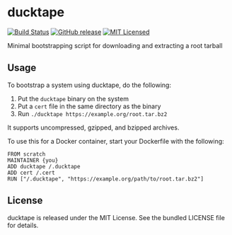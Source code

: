 ducktape
=======

[![Build Status](https://img.shields.io/travis/com/dock0/ducktape.svg)](https://travis-ci.com/dock0/ducktape)
[![GitHub release](https://img.shields.io/github/release/dock0/ducktape.svg)](https://github.com/dock0/ducktape/releases)
[![MIT Licensed](http://img.shields.io/badge/license-MIT-green.svg)](https://tldrlegal.com/license/mit-license)

Minimal bootstrapping script for downloading and extracting a root tarball

## Usage

To bootstrap a system using ducktape, do the following:

1. Put the `ducktape` binary on the system
2. Put a `cert` file in the same directory as the binary
3. Run `./ducktape https://example.org/root.tar.bz2`

It supports uncompressed, gzipped, and bzipped archives.

To use this for a Docker container, start your Dockerfile with the following:

```
FROM scratch
MAINTAINER {you}
ADD ducktape /.ducktape
ADD cert /.cert
RUN ["/.ducktape", "https://example.org/path/to/root.tar.bz2"]
```

## License

ducktape is released under the MIT License. See the bundled LICENSE file for details.

